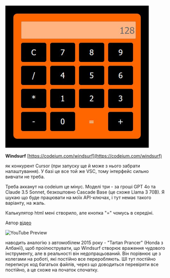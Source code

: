<!--
date: 2024-12-17T00:12:03
photo: ![Photo](2024-12-17-00-12-03.jpg)


-->

![Photo](2024-12-17-00-12-03.jpg)

**Windsurf** [https://codeium.com/windsurf](https://codeium.com/windsurf) 

як конкурент Cursor (при запуску ще й може з нього забрати налаштування). У базі це все той же VSC, тому інтерфейс сильно вивчати не треба.

Треба акканут на codeium це мінус. Моделі три - за гроші GPT 4o та Claude 3.5 Sonnet, безкоштовно Cascade Base (це схоже Llama 3 70B). Я шукаю що буде працювати на моїх API-ключах, і тут немає такого варіанту, на жаль.

Калькулятор html мені створило, але кнопка "=" чомусь в середіні.

Автор [відео](https://www.youtube.com/watch?v=T323mpYjgbI) 

![YouTube Preview](https://img.youtube.com/vi/T323mpYjgbI/mqdefault.jpg)

 наводить аналогію з автомобілем 2015 року - "Tartan Prancer" (Honda з Албанії), щоб проілюструвати, що Windsurf створює враження чудового інструменту, але в реальності він недопрацьований. Він порівнює це з колегами на роботі, які постійно все переробляють. ШІ тут постійно переписує код багатьох файлів, через що доводиться перевіряти все постійно, а це схоже на початок спочатку.